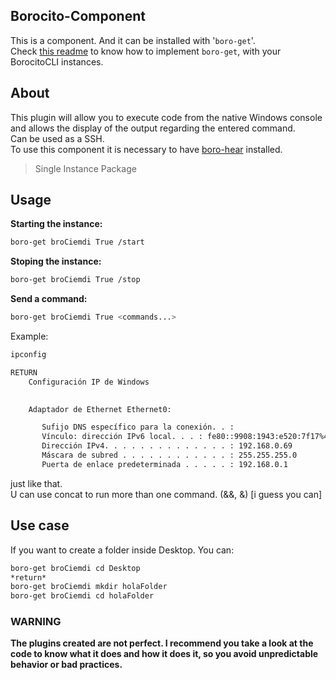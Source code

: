 
## Borocito-Component
This is a component. And it can be installed with '`boro-get`'.  
Check [this readme](https://github.com/Zhenboro/borocito-components/blob/dev/boro-get/README.md) to know how to implement `boro-get`, with your BorocitoCLI instances.  

## About
This plugin will allow you to execute code from the native Windows console and allows the display of the output regarding the entered command.  
Can be used as a SSH.  
To use this component it is necessary to have [boro-hear](https://github.com/Zhenboro/borocito-components/blob/dev/boro-hear/README.md) installed.  

> Single Instance Package

## Usage
**Starting the instance:**  
```bash
boro-get broCiemdi True /start
```
**Stoping the instance:**  
```bash
boro-get broCiemdi True /stop
```
**Send a command:**  
```bash
boro-get broCiemdi True <commands...>
```
Example:  
```bash
ipconfig
```
```bash
RETURN
	Configuración IP de Windows
	

	Adaptador de Ethernet Ethernet0:

	   Sufijo DNS específico para la conexión. . :
	   Vínculo: dirección IPv6 local. . . : fe80::9908:1943:e520:7f17%4
	   Dirección IPv4. . . . . . . . . . . . . . : 192.168.0.69
	   Máscara de subred . . . . . . . . . . . . : 255.255.255.0
	   Puerta de enlace predeterminada . . . . . : 192.168.0.1

```
just like that.  
U can use concat to run more than one command. (&&, &) [i guess you can]  

## Use case
If you want to create a folder inside Desktop. You can:  
```bash
boro-get broCiemdi cd Desktop
*return*
boro-get broCiemdi mkdir holaFolder
boro-get broCiemdi cd holaFolder
```

### WARNING
**The plugins created are not perfect. I recommend you take a look at the code to know what it does and how it does it, so you avoid unpredictable behavior or bad practices.**
